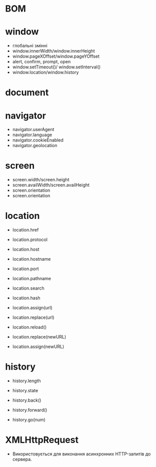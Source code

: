# BOM

# window

-   глобальні змінні
-   window.innerWidth/window.innerHeight
-   window.pageXOffset/window.pageYOffset
-   alert, confirm, prompt, open
-   window.setTimeout()/ window.setInterval()
-   window.location/window.history

# document

# navigator

-   navigator.userAgent
-   navigator.language
-   navigator.cookieEnabled
-   navigator.geolocation

# screen

-   screen.width/screen.height
-   screen.availWidth/screen.availHeight
-   screen.orientation
-   screen.orientation

# location

-   location.href
-   location.protocol
-   location.host
-   location.hostname
-   location.port
-   location.pathname
-   location.search
-   location.hash

-   location.assign(url)
-   location.replace(url)
-   location.reload()

-   location.replace(newURL)
-   location.assign(newURL)

# history

-   history.length
-   history.state

-   history.back()
-   history.forward()
-   history.go(num)

# XMLHttpRequest

-   Використовується для виконання асинхронних HTTP-запитів до сервера.
